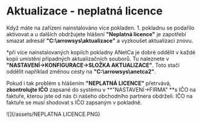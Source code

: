 # Aktualizace - neplatná licence

Když máte na zařízení nainstalováno více pokladen. 1. pokladnu se podařilo aktivovat a u dalších obdržujete hlášení **"Neplatná licence"** je zapotřebí smazat adresář **"C:\arrowsys\aktualizace"** a vyzkoušet aktualizaci znovu.

\*při více nainstalovaných kopiích pokladny ANetCa je dobré oddělit v každé kopii umístění případných aktualizačních souborů. Tu naleznete v  **"NASTAVENÍ-&gt;KONFIGURACE-&gt;SLOŽKA AKTUALIZACE"**. Toto stačí oddělit například změnou cesty na **"C:\arrowsys\anetca2"**.

Pokud i tak problém s hlášením **"NEPLATNÁ LICENCE"** přetrvává, **zkontrolujte IČO** zapsané do systému v **"NASTAVENÍ-&gt;FIRMA" **s IČO na faktuře, kterou jste od nás či našeho obchodního partnera obdrželi. IČO na faktuře se musí shodovat s IČO zapsaným v pokladně.

![](/assets/NEPLATNA LICENCE.PNG)

